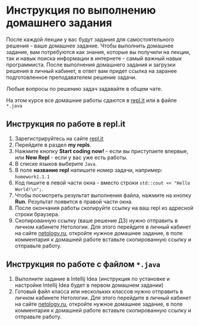 # Инструкция по выполнению домашнего задания

После каждой лекции у вас будут задания для самостоятельного решения - ваше домашнее задание. Чтобы выполнить домашнее задание, вам потребуются как знания, которые вы получили на лекции, так и навык поиска информации в интернете - самый важный навык программиста.
После выполнения домашнего задания и загрузки решения в личный кабинет, в ответ вам придет ссылка на заранее подготовленное преподавателем решение задачи. 

Любые вопросы по решению задач задавайте в общем чате.

На этом курсе все домашние работы сдаются в [repl.it](https://repl.it) или в файле `*.java`

## Инструкция по работе в repl.it

1. Зарегистрируйтесь на сайте [repl.it](http://repl.it/)
2. Перейдите в раздел **my repls**.
3. Нажмите кнопку **Start coding now!** - если вы приступаете впервые, или **New Repl** - если у вас уже есть работы.
4. В списке языков выберите `Java`.
5. В поле **название repl** напишите номер задачи, например: `homework1.1.1`
6. Код пишите в левой части окна - вместо строки `std::cout << "Hello World!\n";`.
7. Чтобы посмотреть результат выполнения файла, нажмите на кнопку **Run**. Результат появится в правой части окна.
8. После окончания работы скопируйте ссылку на ваш repl из адресной строки браузера.
9. Скопированную ссылку (ваше решение ДЗ) нужно отправить в личном кабинете Нетологии. Для этого перейдите в личный кабинет на сайте [netology.ru](http://netology.ru/), откройте нужное домашнее задание, в поле комментария к домашней работе вставьте скопированную ссылку и отправьте работу.

## Инструкция по работе с файлом `*.java`
1. Выполните задание в Intellij Idea (инструкция по установке и настройке Intellij Idea будет в первом домашнем задании)
2. Готовый файл класса или нескольких классов нужно отправить в личном кабинете Нетологии. Для этого перейдите в личный кабинет на сайте [netology.ru](http://netology.ru/), откройте нужное домашнее задание, в поле комментария к домашней работе вставьте скопированную ссылку и отправьте работу.
